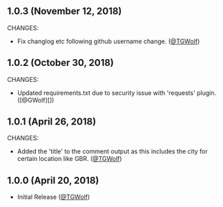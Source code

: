 ## 1.0.3 (November 12, 2018)

CHANGES:

* Fix changlog etc following github username change. ([@TGWolf][])

## 1.0.2 (October 30, 2018)

CHANGES:

* Updated requirements.txt due to security issue with 'requests' plugin. ([@GWolf][])

## 1.0.1 (April 26, 2018)

CHANGES:

* Added the 'title' to the comment output as this includes the city for certain location like GBR. ([@TGWolf][])

## 1.0.0 (April 20, 2018)

* Initial Release ([@TGWolf][])

[@TGWolf]: https://github.com/TGWolf
